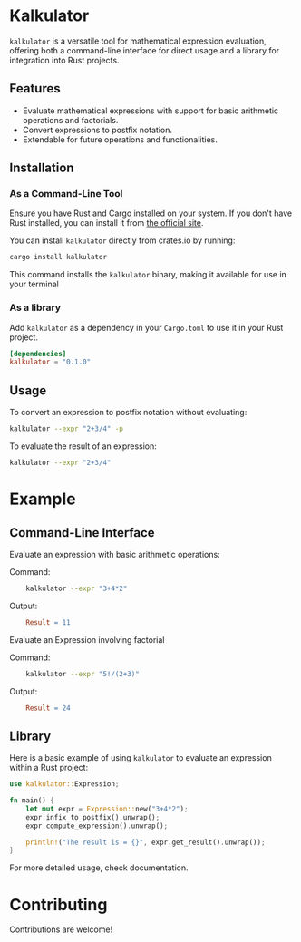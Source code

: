 
# Kalkulator

`kalkulator` is a versatile tool for mathematical expression evaluation, offering both a command-line interface for direct usage and a library for integration into Rust projects.

## Features

- Evaluate mathematical expressions with support for basic arithmetic operations and factorials.
- Convert expressions to postfix notation.
- Extendable for future operations and functionalities.

## Installation

### As a Command-Line Tool

Ensure you have Rust and Cargo installed on your system. If you don't have Rust installed, you can install it from [the official site](https://www.rust-lang.org/tools/install).

You can install `kalkulator` directly from crates.io by running:

```bash
cargo install kalkulator
```
This command installs the `kalkulator` binary, making it available for use in your terminal


### As a library

Add `kalkulator` as a dependency in your `Cargo.toml` to use it in your Rust project.

```toml
[dependencies]
kalkulator = "0.1.0"
```

## Usage

To convert an expression to postfix notation without evaluating:

```bash
kalkulator --expr "2+3/4" -p
```
To evaluate the result of an expression:

```bash
kalkulator --expr "2+3/4"
```

# Example

## Command-Line Interface
Evaluate an expression with basic arithmetic operations:

Command: 
```bash 
    kalkulator --expr "3+4*2"
```

Output:
```makefile
    Result = 11
```

Evaluate an Expression involving factorial

Command:
```bash
    kalkulator --expr "5!/(2+3)"
```

Output:
```makefile
    Result = 24
```

## Library

Here is a basic example of using `kalkulator` to evaluate an expression within a Rust project:

```rust
use kalkulator::Expression;

fn main() {
    let mut expr = Expression::new("3+4*2");
    expr.infix_to_postfix().unwrap();
    expr.compute_expression().unwrap();

    println!("The result is = {}", expr.get_result().unwrap());
}
```
For more detailed usage, check documentation.

# Contributing

Contributions are welcome!
